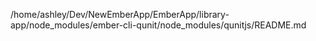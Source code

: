 /home/ashley/Dev/NewEmberApp/EmberApp/library-app/node_modules/ember-cli-qunit/node_modules/qunitjs/README.md